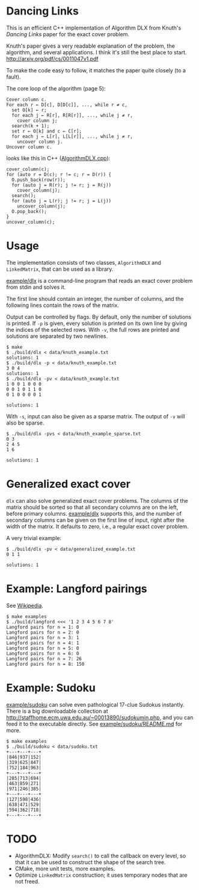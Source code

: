Dancing Links
=============

This is an efficient C++ implementation of Algorithm DLX from Knuth's *Dancing
Links* paper for the exact cover problem.

Knuth's paper gives a very readable explanation of the problem, the algorithm,
and several applications. I think it's still the best place to start.
http://arxiv.org/pdf/cs/0011047v1.pdf

To make the code easy to follow, it matches the paper quite closely (to a
fault).

The core loop of the algorithm (page 5):

```
Cover column c.
For each r ← D[c], D[D[c]], ..., while r ≠ c,
  set O[k] ← r;
  for each j ← R[r], R[R[r]], ..., while j ≠ r,
    cover column j;
  search(k + 1);
  set r ← O[k] and c ← C[r];
  for each j ← L[r], L[L[r]], ..., while j ≠ r,
    uncover column j.
Uncover column c.
```

looks like this in C++ ([AlgorithmDLX.cpp](src/AlgorithmDLX.cpp#L27)):

```
cover_column(c);
for (auto r = D(c); r != c; r = D(r)) {
  O.push_back(row(r));
  for (auto j = R(r); j != r; j = R(j))
    cover_column(j);
  search();
  for (auto j = L(r); j != r; j = L(j))
    uncover_column(j);
  O.pop_back();
}
uncover_column(c);
```

Usage
=====

The implementation consists of two classes, `AlgorithmDLX` and `LinkedMatrix`,
that can be used as a library.

[example/dlx](example/dlx) is a command-line program that reads an exact cover
problem from stdin and solves it.

The first line should contain an integer, the number of columns, and the
following lines contain the rows of the matrix.

Output can be controlled by flags. By default, only the number of solutions is
printed. If `-p` is given, every solution is printed on its own line by giving
the indices of the selected rows. With `-v`, the full rows are printed and
solutions are separated by two newlines.

    $ make
    $ ./build/dlx < data/knuth_example.txt
    solutions: 1
    $ ./build/dlx -p < data/knuth_example.txt
    3 0 4
    solutions: 1
    $ ./build/dlx -pv < data/knuth_example.txt
    1 0 0 1 0 0 0
    0 0 1 0 1 1 0
    0 1 0 0 0 0 1

    solutions: 1

With `-s`, input can also be given as a sparse matrix. The output of `-v` will
also be sparse.

    $ ./build/dlx -pvs < data/knuth_example_sparse.txt 
    0 3
    2 4 5
    1 6

    solutions: 1

Generalized exact cover
=======================

`dlx` can also solve generalized exact cover problems. The columns of the
matrix should be sorted so that all secondary columns are on the left, before
primary columns. [example/dlx](example/dlx) supports this, and the number of
secondary columns can be given on the first line of input, right after the
width of the matrix. It defaults to zero, i.e., a regular exact cover problem.

A very trivial example:

    $ ./build/dlx -pv < data/generalized_example.txt
    0 1 1

    solutions: 1

Example: Langford pairings
==========================

See [Wikipedia](https://en.wikipedia.org/wiki/Langford_pairing).

    $ make examples
    $ ./build/langford <<< '1 2 3 4 5 6 7 8'
    Langford pairs for n = 1: 0
    Langford pairs for n = 2: 0
    Langford pairs for n = 3: 1
    Langford pairs for n = 4: 1
    Langford pairs for n = 5: 0
    Langford pairs for n = 6: 0
    Langford pairs for n = 7: 26
    Langford pairs for n = 8: 150

Example: Sudoku
===============

[example/sudoku](example/sudoku) can solve even pathological 17-clue Sudokus
instantly. There is a big downloadable collection at
http://staffhome.ecm.uwa.edu.au/~00013890/sudokumin.php, and you can feed it to
the executable directly. See
[example/sudoku/README.md](example/sudoku/README.md) for more.

    $ make examples
    $ ./build/sudoku < data/sudoku.txt
    +---+---+---+
    |846|937|152|
    |319|625|847|
    |752|184|963|
    +---+---+---+
    |285|713|694|
    |463|859|271|
    |971|246|385|
    +---+---+---+
    |127|598|436|
    |638|471|529|
    |594|362|718|
    +---+---+---+

TODO
====

  - AlgorithmDLX: Modify `search()` to call the callback on every level, so
    that it can be used to construct the shape of the search tree.
  - CMake, more unit tests, more examples.
  - Optimize `LinkedMatrix` construction; it uses temporary nodes that are not freed.
